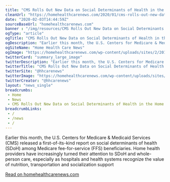 ```yaml
--- 
title: "CMS Rolls Out New Data on Social Determinants of Health in the Home"
cleanUrl: "https://homehealthcarenews.com/2020/01/cms-rolls-out-new-data-on-social-determinants-of-health-in-the-home/?itm_source=parsely-api"
date: "2020-02-03T14:44:59Z"
sourceBaseUrl: "homehealthcarenews.com"
banner : "/img/resources/CMS Rolls Out New Data on Social Determinants of Health in the Home.png"
ogType: "article"
ogTitle: "CMS Rolls Out New Data on Social Determinants of Health in the Home - Home Health Care News"
ogDescription: "Earlier this month, the U.S. Centers for Medicare & Medicaid Services (CMS) released a first-of-its-kind report on social determinants of health (SDoH) among Medicare fee-for-service (FFS) beneficiaries. Home health providers have increasingly turned their attention to SDoH and whole-person care, especially as hospitals and health systems recognize the value of nutrition, transportation and socialization support "
ogSiteName: "Home Health Care News"
ogImage: "https://homehealthcarenews.com/wp-content/uploads/sites/2/2019/03/HHCN-Facebook-Share-Size.jpg"
twitterCard: "summary_large_image"
twitterDescription: "Earlier this month, the U.S. Centers for Medicare & Medicaid Services (CMS) released a first-of-its-kind report on social determinants of health (SDoH) among Medicare fee-for-service (FFS) beneficiaries. Home health providers have increasingly turned their attention to SDoH and whole-person care, especially as hospitals and health systems recognize the value of nutrition, transportation and socialization support []"
twitterTitle: "CMS Rolls Out New Data on Social Determinants of Health in the Home - Home Health Care News"
twitterSite: "@hhcarenews"
twitterImage: "https://homehealthcarenews.com/wp-content/uploads/sites/2/2019/03/HHCN-Facebook-Share-Size.jpg"
twitterCreator: "@hhcarenews"
layout: "news_single"
breadcrumbs:
 - Home
 - News
 - CMS Rolls Out New Data on Social Determinants of Health in the Home
breadcrumbLinks:
 - / 
 - /news
 - / 
---
```

Earlier this month, the U.S. Centers for Medicare & Medicaid Services (CMS) released a first-of-its-kind report on social determinants of health (SDoH) among Medicare fee-for-service (FFS) beneficiaries. Home health providers have increasingly turned their attention to SDoH and whole-person care, especially as hospitals and health systems recognize the value of nutrition, transportation and socialization support  
  
[Read on homehealthcarenews.com](https://homehealthcarenews.com/2020/01/cms-rolls-out-new-data-on-social-determinants-of-health-in-the-home/?itm_source=parsely-api)
